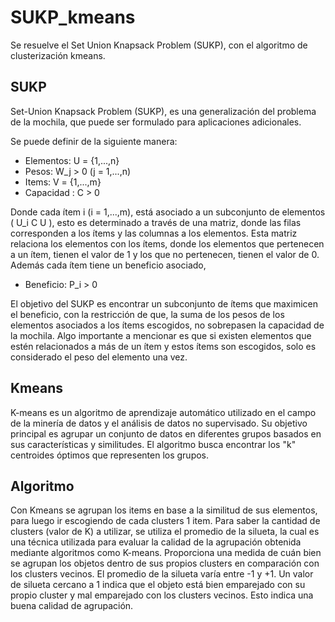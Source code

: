 # SUKP_kmeans
Se resuelve el Set Union Knapsack Problem (SUKP), con el algoritmo de clusterización kmeans.
## SUKP
Set-Union Knapsack Problem (SUKP), es una generalización del problema de la mochila, que puede ser formulado para aplicaciones adicionales. 

Se puede definir de la siguiente manera:

- Elementos: U = {1,...,n}
- Pesos: W_j > 0 (j = 1,...,n)
- Items: V = {1,...,m}
- Capacidad : C > 0 

Donde cada ítem i (i = 1,...,m), está asociado a un subconjunto de elementos ( U_i C U ), esto es determinado a través de una matriz, donde las filas corresponden a los ítems y las columnas a los elementos. Esta matriz relaciona los elementos con los ítems, donde los elementos que pertenecen a un ítem, tienen el valor de 1 y los que no pertenecen, tienen el valor de 0. Además cada ítem tiene un beneficio asociado,

- Beneficio: P_i > 0

El objetivo del SUKP es encontrar un subconjunto de ítems que maximicen el beneficio, con la restricción de que, la suma de los pesos de los elementos asociados a los ítems escogidos, no sobrepasen la capacidad de la mochila. Algo importante a mencionar es que si existen elementos que estén relacionados a más de un ítem y estos ítems son escogidos, solo es considerado el peso del elemento una vez.

## Kmeans
K-means es un algoritmo de aprendizaje automático utilizado en el campo de la minería de datos y el análisis de datos no supervisado. Su objetivo principal es agrupar un conjunto de datos en diferentes grupos basados en sus características y similitudes. El algoritmo busca encontrar los "k" centroides óptimos que representen los grupos.

## Algoritmo
Con Kmeans se agrupan los items en base a la similitud de sus elementos, para luego ir escogiendo de cada clusters 1 item.
Para saber la cantidad de clusters (valor de K) a utilizar, se utiliza el promedio de la silueta, la cual es una técnica utilizada para evaluar la calidad de la agrupación obtenida mediante algoritmos como K-means. Proporciona una medida de cuán bien se agrupan los objetos dentro de sus propios clusters en comparación con los clusters vecinos. El promedio de la silueta varía entre -1 y +1. Un valor de silueta cercano a 1 indica que el objeto está bien emparejado con su propio cluster y mal emparejado con los clusters vecinos. Esto indica una buena calidad de agrupación.
